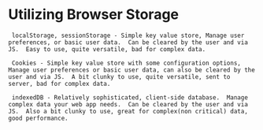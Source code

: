 # Utilizing Browser Storage
     localStorage, sessionStorage - Simple key value store, Manage user preferences, or basic user data.  Can be cleared by the user and via JS.  Easy to use, quite versatile, bad for complex data.

     Cookies - Simple key value store with some configuration options, Manage user preferences or basic user data, can also be cleared by the user and via JS.  A bit clunky to use, quite versatile, sent to server, bad for complex data.

     indexedDB - Relatively sophisticated, client-side database.  Manage complex data your web app needs.  Can be cleared by the user and via JS.  Also a bit clunky to use, great for complex(non critical) data, good performance.


